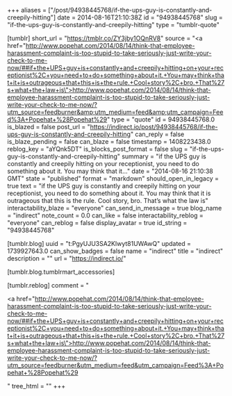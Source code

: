 +++
aliases = ["/post/94938445768/if-the-ups-guy-is-constantly-and-creepily-hitting"]
date = 2014-08-16T21:10:38Z
id = "94938445768"
slug = "if-the-ups-guy-is-constantly-and-creepily-hitting"
type = "tumblr-quote"

[tumblr]
short_url = "https://tmblr.co/ZY3jby1OQnRV8"
source = "<a href=\"http://www.popehat.com/2014/08/14/think-that-employee-harassment-complaint-is-too-stupid-to-take-seriously-just-write-your-check-to-me-now/##if+the+UPS+guy+is+constantly+and+creepily+hitting+on+your+receptionist%2C+you+need+to+do+something+about+it.+You+may+think+that+it+is+outrageous+that+this+is+the+rule.+Cool+story%2C+bro.+That%27s+what+the+law+is\">http://www.popehat.com/2014/08/14/think-that-employee-harassment-complaint-is-too-stupid-to-take-seriously-just-write-your-check-to-me-now/?utm_source=feedburner&amp;utm_medium=feed&amp;utm_campaign=Feed%3A+Popehat+%28Popehat%29</a>"
type = "quote"
id = 94938445768.0
is_blazed = false
post_url = "https://indirect.io/post/94938445768/if-the-ups-guy-is-constantly-and-creepily-hitting"
can_reply = false
is_blaze_pending = false
can_blaze = false
timestamp = 1408223438.0
reblog_key = "aYQnk5DT"
is_blocks_post_format = false
slug = "if-the-ups-guy-is-constantly-and-creepily-hitting"
summary = "if the UPS guy is constantly and creepily hitting on your receptionist, you need to do something about it. You may think that it..."
date = "2014-08-16 21:10:38 GMT"
state = "published"
format = "markdown"
should_open_in_legacy = true
text = "if the UPS guy is constantly and creepily hitting on your receptionist, you need to do something about it. You may think that it is outrageous that this is the rule. Cool story, bro. That&rsquo;s what the law is"
interactability_blaze = "everyone"
can_send_in_message = true
blog_name = "indirect"
note_count = 0.0
can_like = false
interactability_reblog = "everyone"
can_reblog = false
display_avatar = true
id_string = "94938445768"

[tumblr.blog]
uuid = "t:PgyUJU3SA2Klwyt81UWAwQ"
updated = 1739927643.0
can_show_badges = false
name = "indirect"
title = "indirect"
description = ""
url = "https://indirect.io/"

[tumblr.blog.tumblrmart_accessories]

[tumblr.reblog]
comment = "<p><a href=\"http://www.popehat.com/2014/08/14/think-that-employee-harassment-complaint-is-too-stupid-to-take-seriously-just-write-your-check-to-me-now/##if+the+UPS+guy+is+constantly+and+creepily+hitting+on+your+receptionist%2C+you+need+to+do+something+about+it.+You+may+think+that+it+is+outrageous+that+this+is+the+rule.+Cool+story%2C+bro.+That%27s+what+the+law+is\">http://www.popehat.com/2014/08/14/think-that-employee-harassment-complaint-is-too-stupid-to-take-seriously-just-write-your-check-to-me-now/?utm_source=feedburner&utm_medium=feed&utm_campaign=Feed%3A+Popehat+%28Popehat%29</a></p>"
tree_html = ""
+++
